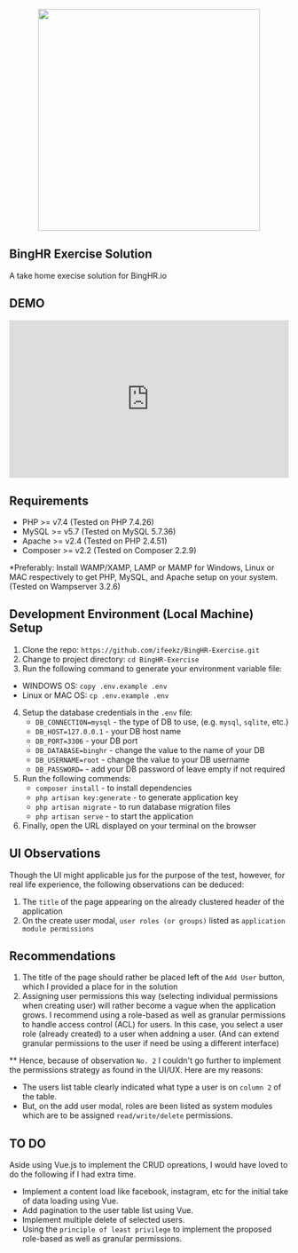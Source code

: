 <p align="center"><a href="https://laravel.com" target="_blank"><img src="https://binghr.io/home/wp-content/uploads/2022/03/BingHR-01-PNG-HQ-Cropped-600x206.png" width="400"></a></p>

## BingHR Exercise Solution

A take home execise solution for BingHR.io

## DEMO
<div style="position: relative; padding-bottom: 56.25%; height: 0;"><iframe src="https://www.loom.com/embed/f588846a76974e809ba72ff6e275dd4a" frameborder="0" webkitallowfullscreen mozallowfullscreen allowfullscreen style="position: absolute; top: 0; left: 0; width: 100%; height: 100%;"></iframe></div>

## Requirements

- PHP >= v7.4 (Tested on PHP 7.4.26)
- MySQL >= v5.7 (Tested on MySQL 5.7.36)
- Apache >= v2.4 (Tested on PHP 2.4.51)
- Composer >= v2.2 (Tested on Composer 2.2.9)

*Preferably: Install WAMP/XAMP, LAMP or MAMP for Windows, Linux or MAC respectively to get PHP, MySQL, and Apache setup on your system. (Tested on Wampserver 3.2.6)

## Development Environment (Local Machine) Setup

1. Clone the repo: `https://github.com/ifeekz/BingHR-Exercise.git`
2. Change to project directory: `cd BingHR-Exercise`
3. Run the following command to generate your environment variable file:
  * WINDOWS OS: `copy .env.example .env`
  * Linux or MAC OS: `cp .env.example .env`
4. Setup the database credentials in the `.env` file:
    * `DB_CONNECTION=mysql` - the type of DB to use, (e.g. `mysql`, `sqlite`, etc.)
    * `DB_HOST=127.0.0.1` - your DB host name
    * `DB_PORT=3306` - your DB port
    * `DB_DATABASE=binghr` - change the value to the name of your DB
    * `DB_USERNAME=root` - change the value to your DB username
    * `DB_PASSWORD=` - add your DB password of leave empty if not required
5. Run the following commends:
	* `composer install` - to install dependencies
	* `php artisan key:generate` - to generate application key
	* `php artisan migrate` - to run database migration files
	* `php artisan serve` - to start the application
6. Finally, open the URL displayed on your terminal on the browser

## UI Observations
Though the UI might applicable jus for the purpose of the test, however, for real life experience, the following observations can be deduced:
1. The `title` of the page appearing on the already clustered header of the application
2. On the create user modal, `user roles (or groups)` listed as `application module permissions`

## Recommendations
1. The title of the page should rather be placed left of the `Add User` button, which I provided a place for in the solution
2. Assigning user permissions this way (selecting individual permissions when creating user) will rather become a vague when the application grows. I recommend using a role-based as well as granular permissions to handle access control (ACL) for users. In this case, you select a user role (already created) to a user when addning a user. (And can extend granular permissions to the user if need be using a different interface)

** Hence, because of observation `No. 2` I couldn't go further to implement the permissions strategy as found in the UI/UX. Here are my reasons:
- The users list table clearly indicated what type a user is on `column 2` of the table.
- But, on the add user modal, roles are been listed as system modules which are to be assigned `read/write/delete` permissions.

## TO DO
Aside using Vue.js to implement the CRUD opreations, I would have loved to do the following if I had extra time.
* Implement a content load like facebook, instagram, etc for the initial take of data loading using Vue.
* Add pagination to the user table list using Vue.
* Implement multiple delete of selected users.
* Using the `principle of least privilege` to implement the proposed role-based as well as granular permissions.